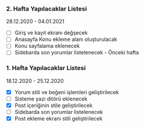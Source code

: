 ### **2. Hafta** Yapılacaklar Listesi 
28.12.2020 - 04.01.2021

- [ ] Giriş ve kayıt ekranı değşecek
- [ ] Anasayfa Konu ekleme alanı oluşturulacak
- [ ] Konu sayfalama eklenecek
- [ ] Sidebarda son yorumlar listelenecek - Önceki hafta

### **1. Hafta** Yapılacaklar Listesi
18.12.2020 - 25.12.2020

- [x] Yorum stili ve beğeni işlemleri geliştirilecek
- [ ] Sisteme yazı ditörü eklenecek
- [x] Post içeriğinin stile geliştirilecek
- [ ] Sidebarda son yorumlar listelenecek
- [x] Post ekleme ekranı stili geliştirilecek
